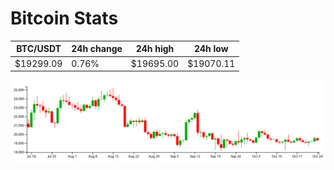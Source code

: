 # Bitcoin Stats

BTC/USDT|24h change|24h high|24h low|
|---|---|---|---|
|$19299.09|0.76%|$19695.00|$19070.11|

<img src="./chart.svg">
